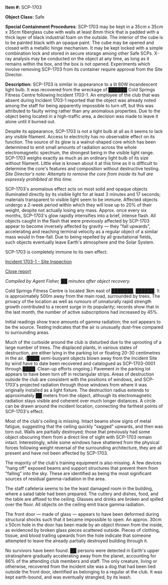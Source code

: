 **Item #:** SCP-1703

**Object Class:** Safe

**Special Containment Procedures**: SCP-1703 may be kept in a 35cm x 35cm x 35cm fiberglass cube with walls at least 8mm thick that is padded with a thick layer of black industrial foam on the outside. The interior of the cube is to be painted black with an opaque paint. The cube may be opened and closed with a metallic hinge mechanism. It may be kept locked with a simple combination lock and stored in secure storage among other Safe SCPs. X-ray analysis may be conducted on the object at any time, as long as it remains within the box, and the box is not opened. Experiments which involve removing SCP-1703 from its container require approval from the Site Director.

**Description:** SCP-1703 is similar in appearance to a lit 60W incandescent light bulb. It was recovered from the wreckage of ██████ Cold Springs Fitness Centre following Incident 1703-1. An employee of the club that was absent during Incident 1703-1 reported that the object was already noted among the staff for being apparently impossible to turn off, but this was attributed to faulty wiring rather than any anomalous properties. Due to the object being located in a high-traffic area, a decision was made to leave it alone until it burned out.

Despite its appearance, SCP-1703 is not a light bulb at all as it seems to lack any visible filament. Access to electricity has no observable effect on its function. The source of its glow is a walnut-shaped core which has been determined to emit small amounts of radiation across the whole electromagnetic spectrum, the strongest being in the visible light range. SCP-1703 weighs exactly as much as an ordinary light bulb of its size without filament. Little else is known about it at this time as it is difficult to determine the core's features and composition without destructive testing. _Site Director's note: Attempts to remove the core from inside its hull are expressly prohibited at this time._

SCP-1703's anomalous effect acts on most solid and opaque objects illuminated directly by its visible light for at least 3 minutes and 17 seconds; materials transparent to visible light seem to be immune. Affected objects undergo a 2-week period within which they will lose up to 20% of their weight, despite not actually losing any mass. Approx. once every six months, SCP-1703's glow rapidly intensifies into a brief, intense flash. All objects caught in the flash that were previously affected by SCP-1703 appear to become inversely affected by gravity — they "fall upwards", accelerating and reaching terminal velocity as a regular object of a similar mass would in free-fall. Due to being repelled by all gravitational fields, such objects eventually leave Earth's atmosphere and the Solar System.

SCP-1703 is completely immune to its own effect.

[Incident 1703-1 - Site Inspection](javascript:;)

[Close report](javascript:;)

_Compiled by Agent Fisher, ██ minutes after object recovery._

Cold Springs Fitness Centre is located 3km east of ███████, ██████. It is approximately 500m away from the main road, surrounded by trees. The privacy of the location as well as rumours of unnaturally rapid strength growth contributed to a recent surge in its popularity; records show that in the last month, the number of active subscriptions had increased by 45%.

Initial readings show trace amounts of gamma radiation; the soil appears to be the source. Testing indicates that the air is unusually dust-free compared to surrounding areas.

Much of the curbside around the club is disturbed due to the uprooting of a large number of trees. The displaced plants, in various states of destruction, are either lying in the parking lot or floating 20-30 centimetres in the air. (████ semi-buoyant objects blown away from the Incident Site by wind have to date been recovered and catalogued as SCP-1703-0001 through ████. Clean-up efforts ongoing.) Pavement in the parking lot appears to have been torn off in rectangular strips. Areas of destruction outside the club are consistent with the positions of windows, and SCP-1703's projected radiation through those windows from where it was originally installed as a light fixture. The destruction radius extends to approximately ██ meters from the object, although its electromagnetic radiation stays visible and coherent over much longer distances. A circle can be drawn around the incident location, connecting the farthest points of SCP-1703's effect.

Most of the club's ceiling is missing. Intact beams show signs of metal fatigue, suggesting that the ceiling quickly "sagged" upwards, and then was torn out. Walls are partially destroyed; those that previously had some object obscuring them from a direct line of sight with SCP-1703 remain intact. Interestingly, while some windows have shattered from the physical forces following weight reversal of the surrounding architecture, they are all present and have not been affected by SCP-1703.

The majority of the club's training equipment is also missing. A few devices "hang off" exposed beams and support structures that prevent them from "falling" into the sky. These are identified as being the most significant sources of residual gamma-radiation in the area.

The staff cafeteria seems to be the least damaged room in the building, where a salad table had been prepared. The cutlery and dishes, food, and the table are affixed to the ceiling. Glasses and drinks are broken and spilled over the floor. All objects on the ceiling emit trace gamma radiation.

The front door — made of glass — appears to have been deformed during structural shocks such that it became impossible to open. An approx. 30cm x 50cm hole in the door has been made by an object thrown from the inside, as evidenced by broken glass pieces scattered outside. Pieces of clothing, tissue, and blood trailing upwards from the hole indicate that someone attempted to leave the already partially destroyed building through it.

No survivors have been found. ██ persons were detected in Earth's upper stratosphere gradually accelerating away from the planet, accounting for 86% of the attending club members and staff. The only creature, living or otherwise, recovered from the incident site was a dog that had been tied outside the front door, identified as belonging to a regular at the club. It was kept earth-bound, and was eventually strangled, by its leash.